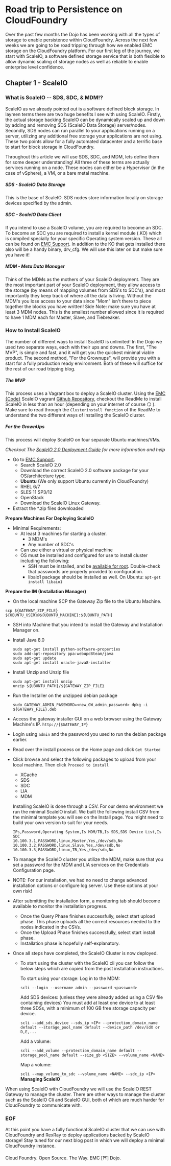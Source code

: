# Road trip to Persistence on CloudFoundry

Over the past few months the Dojo has been working with all the types of storage to enable persistence within CloudFoundry. Across the next few weeks we are going to be road tripping through how we enabled EMC storage on the CloudFoundry platform. For our first leg of the journey, we start with ScaleIO, a software defined storage service that is both flexible to allow dynamic scaling of storage nodes as well as reliable to enable enterprise level confidence.

## Chapter 1 - ScaleIO

### What is ScaleIO -- SDS, SDC, & MDM!?

ScaleIO as we already pointed out is a software defined block storage. In laymen terms there are two huge benefits I see with using ScaleIO. Firstly, the actual storage backing ScaleIO can be dynamically scaled up and down by adding and removing SDS (ScaleIO Data Storage) server/nodes. Secondly, SDS nodes can run parallel to your applications running on a server, utilizing any additional free storage your applications are not using. These two points allow for a fully automated datacenter and a terrific base to start for block storage in CloudFoundry.

Throughout this article we will use SDS, SDC, and MDM, lets define them for some deeper understanding!
All three of these terms are actually services running on a node. These nodes can either be a Hypervisor (in the case of vSphere), a VM, or a bare metal machine.

##### SDS - ScaleIO Data Storage

This is the base of ScaleIO. SDS nodes store information locally on storage devices specified by the admin.

##### SDC - ScaleIO Data Client

If you intend to use a ScaleIO volume, you are required to become an SDC. To become an SDC you are required to install a kernel module (.KO) which is compiled specially for your specific Operating system version. These all can be found on [EMC Support](http://support.emc.com). In addition to the KO that gets installed there also will be a handy binary, drv_cfg. We will use this later on but make sure you have it!

##### MDM - Meta Data Manager

Think of the MDMs as the mothers of your ScaleIO deployment. They are the most important part of your ScaleIO deployment, they allow access to the storage (by means of mapping volumes from SDS's to SDC's), and most importantly they keep track of where all the data is living. Without the MDM's you lose access to your data since "Mom" isn't there to piece together the blocks you have written! Side Note: make sure you have at least 3 MDM nodes. This is the smallest number allowed since it is required to have 1 MDM each for Master, Slave, and Tiebreaker.


### How to Install ScaleIO

The number of different ways to install ScaleIO is unlimited! In the Dojo we used two separate ways, each with their ups and downs. The first, "The MVP", is simple and fast, and it will get you the quickest minimal viable product. The second method, "For the Grownups", will provide you with a start for a fully production ready environment. Both of these will suffice for the rest of our road tripping blog.

##### The MVP

This process uses a Vagrant box to deploy a ScaleIO cluster. Using the [EMC {Code}](http://emccode.com/) ScaleIO vagrant [Github Repository](http://github.com/emccode/vagrant/tree/master/scaleio), checkout the ReadMe to install ScaleIO in less than an hour (depending on your internet of course :smirk: ). Make sure to read through the `Clusterinstall function` of the ReadMe to understand the two different ways of installing the ScaleIO cluster.

##### For the GrownUps

This process will deploy ScaleIO on four separate Ubuntu machines/VMs.

*Checkout The [ScaleIO 2.0 Deployment Guide](http://support.emc.com/docu67398_ScaleIO-2.0-Deployment-on-Windows-and-Linux-Quick-Start-Guide.pdf?language=en_US) for more information and help*

* Go to [EMC Support](http://support.emc.com).
  *  Search ScaleIO 2.0
  *  Download the correct ScaleIO 2.0 software package for your OS/architecture type.
    * **Ubuntu** (We only support Ubuntu currently in CloudFoundry)
    * RHEL 6/7
    * SLES 11 SP3/12
    * OpenStack
  * Download the ScaleIO Linux Gateway.
* Extract the \*.zip files downloaded

**Prepare Machines For Deploying ScaleIO**

* Minimal Requirements:
  * At least 3 machines for starting a cluster.
    * 3 MDM's
    * Any number of SDC's
  * Can use either a virtual or physical machine
  * OS must be installed and configured for use to install cluster including the following:
    * SSH must be installed, and be [available for root](http://askubuntu.com/questions/469143/how-to-enable-ssh-root-access-on-ubuntu-14-04). Double-check that passwords are properly provided to configuration.
    * libaio1 package should be installed as well. On Ubuntu: `apt-get install libaio1`


**Prepare the IM (Installation Manager)**

  * On the local machine SCP the Gateway Zip file to the Ubuntu Machine.
  ```
  scp ${GATEWAY_ZIP_FILE} ${UBUNTU_USER}@${UBUNTU_MACHINE}:${UBUNTU_PATH}
  ```


 * SSH into Machine that you intend to install the Gateway and Installation Manager on.
  * Install Java 8.0
    ```
    sudo apt-get install python-software-properties
    sudo add-apt-repository ppa:webupd8team/java
    sudo apt-get update
    sudo apt-get install oracle-java8-installer
    ```
  * Install Unzip and Unzip file
    ```
    sudo apt-get install unzip
    unzip ${UBUNTU_PATH}/${GATEWAY_ZIP_FILE}
    ```
  * Run the Installer on the unzipped debian package
    ```
    sudo GATEWAY_ADMIN_PASSWORD=<new_GW_admin_password> dpkg -i ${GATEWAY_FILE}.deb
    ```
  * Access the gateway installer GUI on a web browser using the Gateway Machine's IP. `http://{$GATEWAY_IP}`
  * Login using `admin` and the password you used to run the debian package earlier.
  * Read over the install process on the Home page and click `Get Started`
  * Click browse and select the following packages to upload from your local machine. Then click `Proceed to install`
    * XCache
    * SDS
    * SDC
    * LIA
    * MDM

    Installing ScaleIO is done through a CSV. For our demo environment we run the minimal ScaleIO install. We built the following install CSV from the minimal template you will see on the Install page. You might need to build your own version to suit for your needs.
    ```
    IPs,Password,Operating System,Is MDM/TB,Is SDS,SDS Device List,Is SDC
    10.100.3.1,PASSWORD,linux,Master,Yes,/dev/sdb,No
    10.100.3.2,PASSWORD,linux,Slave,Yes,/dev/sdb,No
    10.100.3.3,PASSWORD,linux,TB,Yes,/dev/sdb,No
    ```
  * To manage the ScaleIO cluster you utilize the MDM, make sure that you set a password for the MDM and LIA services on the Credentials Configuration page.
  * NOTE: For our installation, we had no need to change advanced installation options or configure log server. Use these options at your own risk!

* After submitting the installation form, a monitoring tab should become available to monitor the installation progress.

  * Once the Query Phase finishes successfully, select start upload phase. This phase uploads all the correct resources needed to the nodes indicated in the CSVs.
  * Once the Upload Phase finishes successfully, select start install phase.
  * Installation phase is hopefully self-explanatory.  

* Once all steps have completed, the ScaleIO Cluster is now deployed.
  * To start using the cluster with the ScaleIO cli you can follow the below steps which are copied from the post installation instructions.

    To start using your storage:
    Log in to the MDM:

    `scli --login --username admin --password <password>`

    Add SDS devices: (unless they were already added using a CSV file containing devices)
    You must add at least one device to at least three SDSs, with a minimum of 100 GB free storage capacity per device.

    `scli --add_sds_device --sds_ip <IP> --protection_domain_name default --storage_pool_name default --device_path /dev/sdX or D,E,...`

    Add a volume:

    `scli --add_volume --protection_domain_name default --storage_pool_name default --size_gb <SIZE> --volume_name <NAME>`

    Map a volume:

    `scli --map_volume_to_sdc --volume_name <NAME> --sdc_ip <IP>`
**Managing ScaleIO**

When using ScaleIO with CloudFoundry we will use the ScaleIO REST Gateway to manage the cluster. There are other ways to manage the cluster such as the ScaleIO Cli and ScaleIO GUI, both of which are much harder for CloudFoundry to communicate with.

### EOF

At this point you have a fully functional ScaleIO cluster that we can use with CloudFoundry and RexRay to deploy applications backed by ScaleIO storage! Stay tuned for our next blog post in which we will deploy a minimal CloudFoundry instance.

Cloud Foundry. Open Source. The Way. EMC [⛩] Dojo.
